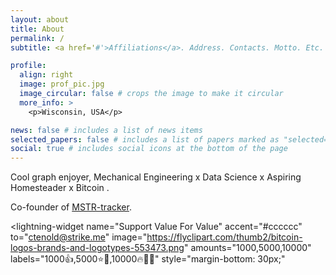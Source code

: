 ```yaml
---
layout: about
title: About
permalink: /
subtitle: <a href='#'>Affiliations</a>. Address. Contacts. Motto. Etc.

profile:
  align: right
  image: prof_pic.jpg
  image_circular: false # crops the image to make it circular
  more_info: >
    <p>Wisconsin, USA</p>

news: false # includes a list of news items
selected_papers: false # includes a list of papers marked as "selected={true}"
social: true # includes social icons at the bottom of the page
---
```


Cool graph enjoyer, Mechanical Engineering x Data Science x Aspiring Homesteader x Bitcoin <i class="fa-brands fa-bitcoin"></i> .

Co-founder of [MSTR-tracker](https://mstr-tracker.com).

<lightning-widget 
    name="Support Value For Value" 
    accent="#cccccc"
    to="ctenold@strike.me" 
    image="https://flyclipart.com/thumb2/bitcoin-logos-brands-and-logotypes-553473.png" 
    amounts="1000,5000,10000"
    labels="1000👍,5000⭐🙏,10000🔥🚀👑" 
    style="margin-bottom: 30px;"
></lightning-widget>

<script src="https://embed.twentyuno.net/js/app.js"></script>


